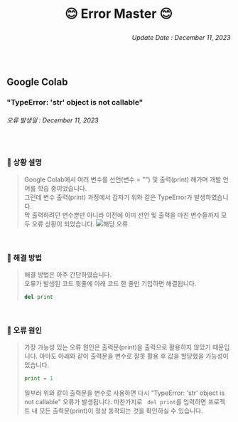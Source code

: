 <!-- Introduction -->
# <p align = center>😊 Error Master 😊</p>

<!-- Update Date -->
###### <p align = right>Update Date : December 11, 2023</p>

<br/>

<!-- Google Colab -->
## Google Colab
### "TypeError: 'str' object is not callable"
###### 오류 발생일 : December 11, 2023

<br/>

### 📌 상황 설명
> Google Colab에서 여러 변수를 선언(변수 = "") 및 출력(print) 해가며 개발 언어를 학습 중이었습니다.  
> 그런데 변수 출력(print) 과정에서 갑자기 위와 같은 TypeError가 발생하였습니다.  
> 막 출력하려던 변수뿐만 아니라 이전에 이미 선언 및 출력을 마친 변수들까지 모두 오류 상황이 되었습니다.
> ![해당 오류](https://github.com/Kim-src/Errors/assets/150884526/c361ba6a-49bf-4aa1-9e0a-79aca87ac743)

<br/>

### 📌 해결 방법
> 해결 방법은 아주 간단하였습니다.  
> 오류가 발생된 코드 윗줄에 아래 코드 한 줄만 기입하면 해결됩니다.
> ``` Python
> del print
> ```

<br/>

### 📌 오류 원인
> 가장 가능성 있는 오류 원인은 출력문(print)을 출력으로 활용하지 않았기 때문입니다.
> 아마도 아래와 같이 출력문을 변수로 잘못 활용 후 값을 할당했을 가능성이 있습니다.
> ``` Python
> print = 1
> ```
> 일부러 위와 같이 출력문을 변수로 사용하면 다시 "TypeError: 'str' object is not callable" 오류가 발생됩니다.
> 마찬가지로 ``` del print```를 입력하면 프로젝트 내 모든 출력문(print)이 정상 동작되는 것을 확인하실 수 있습니다.
